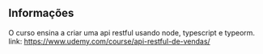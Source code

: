 ## Informações
O curso ensina a criar uma api restful usando node, typescript e typeorm.
link: https://www.udemy.com/course/api-restful-de-vendas/
